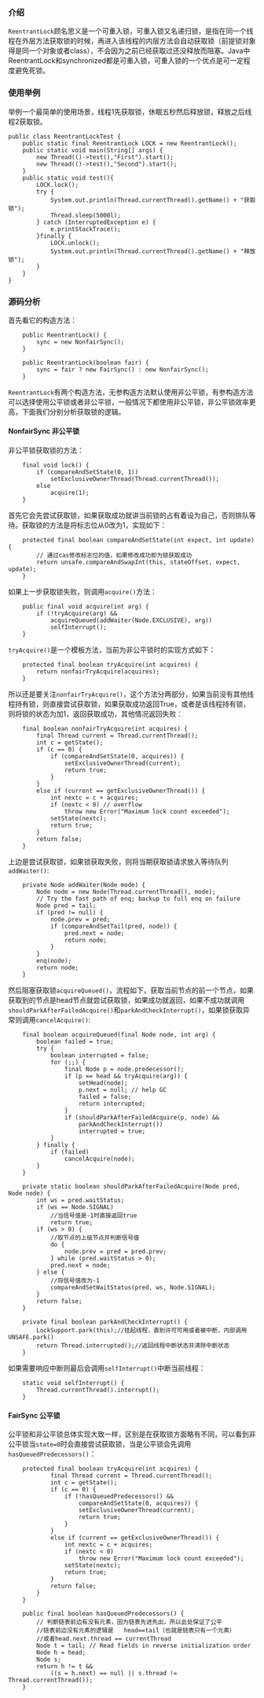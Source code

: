 ### 介绍
```ReentrantLock```顾名思义是一个可重入锁，可重入锁又名递归锁，是指在同一个线程在外层方法获取锁的时候，再进入该线程的内层方法会自动获取锁（前提锁对象得是同一个对象或者class），不会因为之前已经获取过还没释放而阻塞。Java中ReentrantLock和synchronized都是可重入锁，可重入锁的一个优点是可一定程度避免死锁。  
### 使用举例
举例一个最简单的使用场景，线程1先获取锁，休眠五秒然后释放锁，释放之后线程2获取锁。
```
public class ReentrantLockTest {
    public static final ReentrantLock LOCK = new ReentrantLock();
    public static void main(String[] args) {
        new Thread(()->test(),"First").start();
        new Thread(()->test(),"Second").start();
    }
    public static void test(){
        LOCK.lock();
        try {
            System.out.println(Thread.currentThread().getName() + "获取锁");
            Thread.sleep(5000l);
        } catch (InterruptedException e) {
            e.printStackTrace();
        }finally {
            LOCK.unlock();
            System.out.println(Thread.currentThread().getName() + "释放锁");
        }
    }
}
```
### 源码分析
首先看它的构造方法：  
```
    public ReentrantLock() {
        sync = new NonfairSync();
    }

    public ReentrantLock(boolean fair) {
        sync = fair ? new FairSync() : new NonfairSync();
    }

```
```ReentrantLock```有两个构造方法，无参构造方法默认使用非公平锁，有参构造方法可以选择使用公平锁或者非公平锁，一般情况下都使用非公平锁，非公平锁效率更高，下面我们分别分析获取锁的逻辑。  
#### NonfairSync  非公平锁
非公平锁获取锁的方法：  
```
    final void lock() {
        if (compareAndSetState(0, 1))
            setExclusiveOwnerThread(Thread.currentThread());
        else
            acquire(1);
    }
```
首先它会先尝试获取锁，如果获取成功就讲当前锁的占有着设为自己，否则排队等待。获取锁的方法是将标志位从0改为1，实现如下：  
```
    protected final boolean compareAndSetState(int expect, int update) {
        // 通过cas修改标志位的值，如果修改成功即为锁获取成功
        return unsafe.compareAndSwapInt(this, stateOffset, expect, update);
    }
```
如果上一步获取锁失败，则调用```acquire()```方法：  
```
    public final void acquire(int arg) {
        if (!tryAcquire(arg) &&
            acquireQueued(addWaiter(Node.EXCLUSIVE), arg))
            selfInterrupt();
    }
```
```tryAcquire()```是一个模板方法，当前为非公平锁时的实现方式如下：  
```
    protected final boolean tryAcquire(int acquires) {
        return nonfairTryAcquire(acquires);
    }
```
所以还是要关注```nonfairTryAcquire()```，这个方法分两部分，如果当前没有其他线程持有锁，则直接尝试获取锁，如果获取成功返回True，或者是该线程持有锁，则将锁的状态为加1，返回获取成功，其他情况返回失败：  
```
    final boolean nonfairTryAcquire(int acquires) {
        final Thread current = Thread.currentThread();
        int c = getState();
        if (c == 0) {
            if (compareAndSetState(0, acquires)) {
                setExclusiveOwnerThread(current);
                return true;
            }
        }
        else if (current == getExclusiveOwnerThread()) {
            int nextc = c + acquires;
            if (nextc < 0) // overflow
                throw new Error("Maximum lock count exceeded");
            setState(nextc);
            return true;
        }
        return false;
    }
```
上边是尝试获取锁，如果锁获取失败，则将当期获取锁请求放入等待队列```addWaiter()```:  
```
    private Node addWaiter(Node mode) {
        Node node = new Node(Thread.currentThread(), mode);
        // Try the fast path of enq; backup to full enq on failure
        Node pred = tail;
        if (pred != null) {
            node.prev = pred;
            if (compareAndSetTail(pred, node)) {
                pred.next = node;
                return node;
            }
        }
        enq(node);
        return node;
    }
```
然后阻塞获取锁```acquireQueued()```，流程如下，获取当前节点的前一个节点，如果获取到的节点是head节点就尝试获取锁，如果成功就返回，如果不成功就调用```shouldParkAfterFailedAcquire()```和```parkAndCheckInterrupt()```，如果锁获取异常则调用```cancelAcquire()```:  
```
    final boolean acquireQueued(final Node node, int arg) {
        boolean failed = true;
        try {
            boolean interrupted = false;
            for (;;) {
                final Node p = node.predecessor();
                if (p == head && tryAcquire(arg)) {
                    setHead(node);
                    p.next = null; // help GC
                    failed = false;
                    return interrupted;
                }
                if (shouldParkAfterFailedAcquire(p, node) &&
                    parkAndCheckInterrupt())
                    interrupted = true;
            }
        } finally {
            if (failed)
                cancelAcquire(node);
        }
    }
```
```
    private static boolean shouldParkAfterFailedAcquire(Node pred, Node node) {
        int ws = pred.waitStatus;
        if (ws == Node.SIGNAL)
            //当信号值是-1时直接返回true
            return true;
        if (ws > 0) {
            //取节点的上级节点并判断信号值
            do {
                node.prev = pred = pred.prev;
            } while (pred.waitStatus > 0);
            pred.next = node;
        } else {
            //将信号值改为-1
            compareAndSetWaitStatus(pred, ws, Node.SIGNAL);
        }
        return false;
    }
```
```
    private final boolean parkAndCheckInterrupt() {
        LockSupport.park(this);//挂起线程，直到许可可用或者被中断，内部调用UNSAFE.park()
        return Thread.interrupted();//返回线程中断状态并清除中断状态
    }
```
如果需要响应中断则最后会调用```selfInterrupt()```中断当前线程：  
```
    static void selfInterrupt() {
        Thread.currentThread().interrupt();
    }
```
#### FairSync  公平锁
公平锁和非公平锁总体实现大致一样，区别是在获取锁方面略有不同，可以看到非公平锁当```state=0```时会直接尝试获取锁，当是公平锁会先调用```hasQueuedPredecessors()```：  
```
    protected final boolean tryAcquire(int acquires) {
            final Thread current = Thread.currentThread();
            int c = getState();
            if (c == 0) {
                if (!hasQueuedPredecessors() &&
                    compareAndSetState(0, acquires)) {
                    setExclusiveOwnerThread(current);
                    return true;
                }
            }
            else if (current == getExclusiveOwnerThread()) {
                int nextc = c + acquires;
                if (nextc < 0)
                    throw new Error("Maximum lock count exceeded");
                setState(nextc);
                return true;
            }
            return false;
        }
    }
```
```
    public final boolean hasQueuedPredecessors() {
        // 判断链表前边有没有元素，因为链表先进先出，所以此处保证了公平
        //链表前边没有元素的逻辑是   head==tail（也就是链表只有一个元素） 
        //或者head.next.thread == currentThread 
        Node t = tail; // Read fields in reverse initialization order
        Node h = head;
        Node s;
        return h != t &&
            ((s = h.next) == null || s.thread != Thread.currentThread());
    }
```
